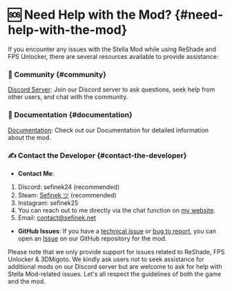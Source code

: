 <!-- [[> SEO
###### Number: 1.5

###### Title: Genshin Stella Mod Support - Where to Get Help
###### Description: Are you facing issues with the Genshin Stella Mod, specifically with ReShade and FPS Unlocker? Worry not! We provide various support resources to ensure your modding experience remains smooth and enjoyable.
###### Tags: genshin stella mod support, reshade and fps unlock assistance, discord community, github wiki, troubleshooting guides, technical issues, bug reporting, community engagement, direct contact, LINE messenger, game guidelines, mod support, game modifications, user assistance
###### Canonical: /genshin-impact-reshade/docs?page=support
]]> -->

# 🆘 Need Help with the Mod? {#need-help-with-the-mod}
If you encounter any issues with the Stella Mod while using ReShade and FPS Unlocker, there are several resources available to provide assistance:

### 💭 Community {#community}
[Discord Server](https://discord.gg/Yj7fnafTXf): Join our Discord server to ask questions, seek help from other users, and chat with the community.

### 📙 Documentation {#documentation}
[Documentation](/genshin-impact-reshade/docs): Check out our Documentation for detailed information about the mod.

### ✍️ Contact the Developer {#contact-the-developer}
- **Contact Me**:
1. Discord: sefinek24 (recommended)
2. Steam: [Sefinek ツ](https://steamcommunity.com/id/sefinek) (recommended)
3. Instagram: sefinek25
4. You can reach out to me directly via the chat function on [my website](https://sefinek.net/genshin-impact-reshade).
5. Email: contact@sefinek.net
- **GitHub Issues**: If you have a [technical issue](https://github.com/sefinek24/Genshin-Impact-ReShade/issues/new?assignees=&labels=Help&template=1_help-report.md) or [bug to report](https://github.com/sefinek24/Genshin-Impact-ReShade/issues/new?assignees=&labels=Bug&template=2_bug-report.md), you can open an [Issue](https://github.com/sefinek24/Genshin-Impact-ReShade/issues/new/choose) on our GitHub repository for the mod.

Please note that we only provide support for issues related to ReShade, FPS Unlocker & 3DMigoto. We kindly ask users not to seek assistance for additional mods on our Discord server but are welcome to ask for help with Stella Mod-related issues.
Let's all respect the guidelines of both the game and the mod.